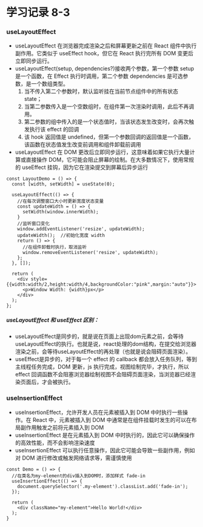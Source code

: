 # 学习记录 8-3

### useLayoutEffect

- useLayoutEffect 在浏览器完成渲染之后和屏幕更新之前在 React 组件中执行副作用。它类似于 useEffect hook，但它在 React 执行完所有 DOM 变更后立即同步运行。
- useLayoutEffect(setup, dependencies?)接收两个参数，第一个参数 setup 是一个函数，在 Effect 执行时调用，第二个参数 dependencies 是可选参数，是一个数组类型。
  1. 当不传入第二个参数时，默认监听挂在当前节点组件中的所有状态 state；
  2. 当第二参数传入是一个空数组时，在组件第一次渲染时调用，此后不再调用。
  3. 第二参数的组中传入的是一个状态值时，当该状态发生改变时，会再次触发执行该 effect 的回调
  4. 该 hook 返回值是 undefined，但第一个参数回调的返回值是一个函数，该函数在状态值发生改变前调用和组件卸载前调用
- useLayoutEffect 在 DOM 更改后立即同步运行，这意味着如果它执行大量计算或直接操作 DOM，它可能会阻止屏幕的绘制。在大多数情况下，使用常规的 useEffect 挂钩，因为它在渲染提交到屏幕后异步运行

```
const LayoutDemo = () => {
  const [width, setWidth] = useState(0);

  useLayoutEffect(() => {
    //在每次调整窗口大小时更新宽度状态变量
    const updateWidth = () => {
      setWidth(window.innerWidth);
    }
    //监听窗口变化
    window.addEventListener('resize', updateWidth);
    updateWidth();  //初始化宽度 width
    return () => {
      //在组件卸载时执行，取消监听
      window.removeEventListener('resize', updateWidth);
    };
  }, []);

  return (
    <div style={{width:width/2,height:width/4,backgroundColor:"pink",margin:"auto"}}>
      <p>Window Width: {width}px</p>
    </div>
  );
};
```
##### useLayoutEffect 和 useEffect 区别：
- useLayoutEffect是同步的，就是说在页面上出现dom元素之前，会等待useLayoutEffect的执行。也就是说，react处理的dom结构，在提交给浏览器渲染之前，会等待useLayoutEffect的再处理（也就是说会阻碍页面渲染）。
- useEffect是异步的，对于每一个 effect 的 callback 都会放入任务队列，等到主线程任务完成，DOM 更新，js 执行完成，视图绘制完毕，才执行，所以 effect 回调函数不会阻塞浏览器绘制视图不会阻碍页面渲染，当浏览器已经渲染页面后，才会被执行。

### useInsertionEffect

- useInsertionEffect，允许开发人员在元素被插入到 DOM 中时执行一些操作。在 React 中，元素被插入到 DOM 中通常是在组件挂载时发生的可以在布局副作用触发之前将元素插入到 DOM
- useInsertionEffect 是在元素插入到 DOM 中时执行的，因此它可以确保操作的高效性能，而不会影响渲染速度
- useInsertionEffect 可以执行任意操作，因此它可能会导致一些副作用，例如对 DOM 进行修改或触发网络请求等，需谨慎使用

```
const Demo = () => {
  //在类名为my-element的div插入到DOM时，添加样式 fade-in
  useInsertionEffect(() => {
    document.querySelector('.my-element').classList.add('fade-in');
  });

  return (
    <div className="my-element">Hello World!</div>
  );
}

```
